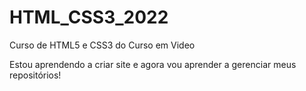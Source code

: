# HTML_CSS3_2022
 Curso de HTML5 e CSS3 do Curso em Video

 Estou aprendendo a criar site e agora vou aprender a gerenciar meus repositórios!
